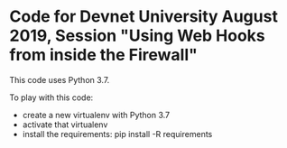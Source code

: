 # Code for Devnet University August 2019, Session "Using Web Hooks from inside the Firewall"

This code uses Python 3.7.

To play with this code:
* create a new virtualenv with Python 3.7
* activate that virtualenv
* install the requirements: pip install -R requirements
